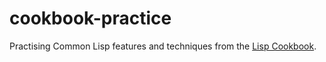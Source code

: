 # cookbook-practice

Practising Common Lisp features and techniques from the [Lisp Cookbook](https://lispcookbook.github.io/cl-cookbook/).